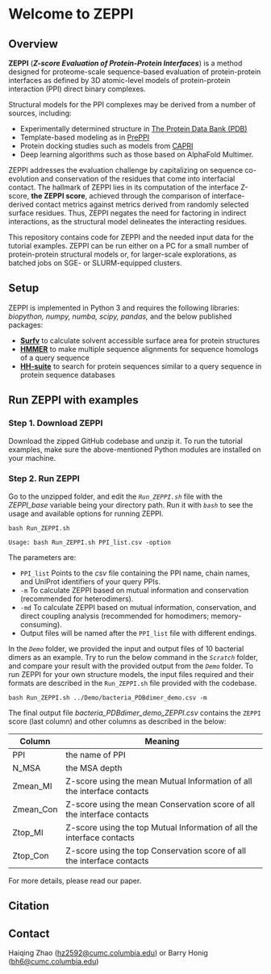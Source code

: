 # Welcome to ZEPPI 
## Overview

**ZEPPI** (***Z-score Evaluation of Protein-Protein Interfaces***) is a method designed for proteome-scale sequence-based evaluation of protein-protein interfaces as defined by 3D atomic-level models of protein-protein interaction (PPI) direct binary complexes. 

Structural models for the PPI complexes may be derived from a number of sources, including:

- Experimentally determined structure in [The Protein Data Bank (PDB)](https://www.rcsb.org)
- Template-based modeling as in [PrePPI](https://honiglab.c2b2.columbia.edu/PrePPI/)
- Protein docking studies such as models from [CAPRI]([https://honiglab.c2b2.columbia.edu/PrePPI/])
- Deep learning algorithms such as those based on AlphaFold Multimer. 

ZEPPI addresses the evaluation challenge by capitalizing on sequence co-evolution and conservation of the residues that come into interfacial contact. The hallmark of ZEPPI lies in its computation of the interface Z-score, **the ZEPPI score**, achieved through the comparison of interface-derived contact metrics against metrics derived from randomly selected surface residues. Thus, ZEPPI negates the need for factoring in indirect interactions, as the structural model delineates the interacting residues.

This repository contains code for ZEPPI and the needed input data for the tutorial examples. ZEPPI can be run either on a PC for a small number of protein-protein structural models or, for larger-scale explorations, as batched jobs on SGE- or SLURM-equipped clusters.

## Setup

ZEPPI is implemented in Python 3 and requires the following libraries: *biopython, numpy, numba, scipy, pandas,* and the below published packages:

- [**Surfv**](https://honig.c2b2.columbia.edu/surface-algorithms) to calculate solvent accessible surface area for protein structures
- [**HMMER**](http://hmmer.org/) to make multiple sequence alignments for sequence homologs of a query sequence
- [**HH-suite**](https://vogdb.org/research/hh-suite) to search for protein sequences similar to a query sequence in protein sequence databases

## Run ZEPPI with examples

### Step 1. Download ZEPPI

Download the zipped GitHub codebase and unzip it. To run the tutorial examples, make sure the above-mentioned Python modules are installed on your machine.


### Step 2. Run ZEPPI
Go to the unzipped folder, and edit the *`Run_ZEPPI.sh`* file with the *ZEPPI_base* variable being your directory path. Run it with *`bash`* to see the usage and available options for running ZEPPI.

```properties
bash Run_ZEPPI.sh
```

```properties
Usage: bash Run_ZEPPI.sh PPI_list.csv -option
```
The parameters are:
- `PPI_list`  Points to the *csv* file containing the PPI name, chain names, and UniProt identifiers of your query PPIs.
- `-m`  To calculate ZEPPI based on mutual information and conservation (recommended for heterodimers).
- `-md` To calculate ZEPPI based on mutual information, conservation, and direct coupling analysis (recommended for homodimers; memory-consuming).
- Output files will be named after the `PPI_list` file with different endings.

In the *`Demo`* folder, we provided the input and output files of 10 bacterial dimers as an example. Try to run the below command in the *`Scratch`* folder, and compare your result with the provided output from the *`Demo`* folder. To run ZEPPI for your own structure models, the input files required and their formats are described in the `Run_ZEPPI.sh` file provided with the codebase.

```properties
bash Run_ZEPPI.sh ../Demo/bacteria_PDBdimer_demo.csv -m
```

The final output file *bacteria_PDBdimer_demo_ZEPPI.csv* contains the `ZEPPI` score (last column) and other columns as described in the below:

| Column    | Meaning |
| -------- | ------- |
| PPI  | the name of PPI  |
| N_MSA | the MSA depth   |
| Zmean_MI    | Z-score using the mean Mutual Information of all the interface contacts   |
| Zmean_Con   | Z-score using the mean Conservation score of all the interface contacts  |
| Ztop_MI    | Z-score using the top Mutual Information of all the interface contacts  |
| Ztop_Con   | Z-score using the top Conservation score of all the interface contacts |

For more details, please read our paper. 

## Citation
## Contact

Haiqing Zhao (<hz2592@cumc.columbia.edu>) or Barry Honig (<bh6@cumc.columbia.edu>)


